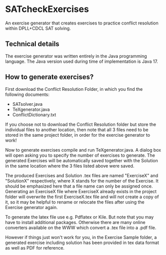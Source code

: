 # SATcheckExercises

An exercise generator that creates exercises to practice conflict resolution within DPLL+CDCL SAT solving. 

## Technical details

The exercise generator was written entirely in the Java programming language. The Java version used during time of implementation is Java 17.


## How to generate exercises? 

First download the Conflict Resolution Folder, in which you find the following documents:

- SATsolver.java
- TeXgenerator.java
- ConflictDictionary.txt

If you choose not to download the Conflict Resolution folder but store the individual files to another location, then note that all 3 files need to be stored in the same project folder, in order for the exercise generator to work!

Now to generate exercises compile and run TeXgenerator.java. A dialog box will open asking you to specify the number of exercises to generate. The generated Exercises will be automatically saved together with the Solution in the same location where the 3 files listed above were saved. 

The produced Exercises and Solution .tex files are named "ExerciseX" and "SolutionX" respectively, where X stands for the number of the Exercise. It should be emphasized here that a file name can only be assigned once. Generating an ExerciseX file where ExerciseX already exists in the project folder will overwrite the first ExerciseX.tex file and will not create a copy of it, so it may be helpful to rename or relocate the files after using the Exercise generator again.

To generate the latex file use e.g. Pdflatex or Kile. But note that you may have to install additional packages.
Otherwise there are many online converters available on the WWW which convert a .tex file into a .pdf file.

However if things just won't work for you,  in the Exercise Sample folder, a generated exercise including solution has been provided in tex data format as well as PDF for reference.

 
